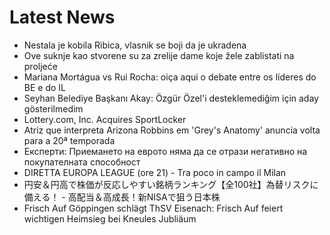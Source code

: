 # Latest News
-  Nestala je kobila Ribica, vlasnik se boji da je ukradena
-  Ove suknje kao stvorene su za zrelije dame koje žele zablistati na proljeće
-  Mariana Mortágua vs Rui Rocha: oiça aqui o debate entre os líderes do BE e do IL
-  Seyhan Belediye Başkanı Akay: Özgür Özel'i desteklemediğim için aday gösterilmedim
-  Lottery.com, Inc. Acquires SportLocker
-  Atriz que interpreta Arizona Robbins em 'Grey's Anatomy' anuncia volta para a 20ª temporada
-  Експерти: Приемането на еврото няма да се отрази негативно на покупателната способност
-  DIRETTA EUROPA LEAGUE (ore 21) - Tra poco in campo il Milan
-  円安＆円高で株価が反応しやすい銘柄ランキング【全100社】為替リスクに備える！ - 高配当＆高成長！新NISAで狙う日本株
-  Frisch Auf Göppingen schlägt ThSV Eisenach: Frisch Auf feiert wichtigen Heimsieg bei Kneules Jubliäum
